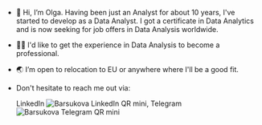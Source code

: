 - 👋 Hi, I’m Olga.
  Having been just an Analyst for about 10 years, I've started to develop as a Data Analyst. I got a certificate in Data Analytics and is now seeking for job offers in Data Analysis worldwide.
- 👩‍💻 I'd like to get the experience in Data Analysis to become a professional.
- 🌏 I’m open to relocation to EU or anywhere where I'll be a good fit.
- Don't hesitate to reach me out via:
  
  LinkedIn    ![Barsukova LinkedIn QR mini](https://github.com/pervoemarta/pervoemarta/assets/155819108/ee5bc9f2-4aff-4c73-b4f0-55fb8449a57f),  Telegram    ![Barsukova Telegram QR mini](https://github.com/pervoemarta/pervoemarta/assets/155819108/b68ae77b-8779-4c9a-94df-e376f960c314)
